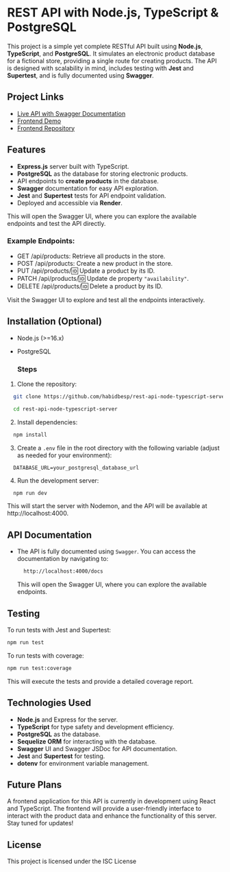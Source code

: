# REST API with Node.js, TypeScript & PostgreSQL

This project is a simple yet complete RESTful API built using **Node.js**, **TypeScript**, and **PostgreSQL**. It simulates an electronic product database for a fictional store, providing a single route for creating products. The API is designed with scalability in mind, includes testing with **Jest** and **Supertest**, and is fully documented using **Swagger**.

## Project Links

- [Live API with Swagger Documentation](https://rest-api-node-typescript-ke5s.onrender.com/docs)
- [Frontend Demo](https://electronic-store-rho.vercel.app)
- [Frontend Repository](https://github.com/habidbesp/Electronic-Products)

## Features

- **Express.js** server built with TypeScript.
- **PostgreSQL** as the database for storing electronic products.
- API endpoints to **create products** in the database.
- **Swagger** documentation for easy API exploration.
- **Jest** and **Supertest** tests for API endpoint validation.
- Deployed and accessible via **Render**.

This will open the Swagger UI, where you can explore the available endpoints and test the API directly.

### Example Endpoints:

- GET /api/products: Retrieve all products in the store.
- POST /api/products: Create a new product in the store.
- PUT /api/products/:id: Update a product by its ID.
- PATCH /api/products/:id: Update de property `"availability"`.
- DELETE /api/products/:id: Delete a product by its ID.

Visit the Swagger UI to explore and test all the endpoints interactively.

## Installation (Optional)

- Node.js (>=16.x)
- PostgreSQL

  ### Steps

1. Clone the repository:

```bash
  git clone https://github.com/habidbesp/rest-api-node-typescript-server.git

  cd rest-api-node-typescript-server
```

2. Install dependencies:

```bash
  npm install
```

3. Create a `.env` file in the root directory with the following variable (adjust as needed for your environment):

```env
  DATABASE_URL=your_postgresql_database_url
```

4. Run the development server:

```bash
  npm run dev
```

This will start the server with Nodemon, and the API will be available at http://localhost:4000.

## API Documentation

- The API is fully documented using `Swagger`. You can access the documentation by navigating to:

  ```bash
    http://localhost:4000/docs
  ```

  This will open the Swagger UI, where you can explore the available endpoints.

## Testing

To run tests with Jest and Supertest:

```bash
npm run test
```

To run tests with coverage:

```bash
npm run test:coverage
```

This will execute the tests and provide a detailed coverage report.

## Technologies Used

- **Node.js** and Express for the server.
- **TypeScript** for type safety and development efficiency.
- **PostgreSQL** as the database.
- **Sequelize ORM** for interacting with the database.
- **Swagger** UI and Swagger JSDoc for API documentation.
- **Jest** and **Supertest** for testing.
- **dotenv** for environment variable management.

## Future Plans

A frontend application for this API is currently in development using React and TypeScript. The frontend will provide a user-friendly interface to interact with the product data and enhance the functionality of this server. Stay tuned for updates!

## License

This project is licensed under the ISC License

